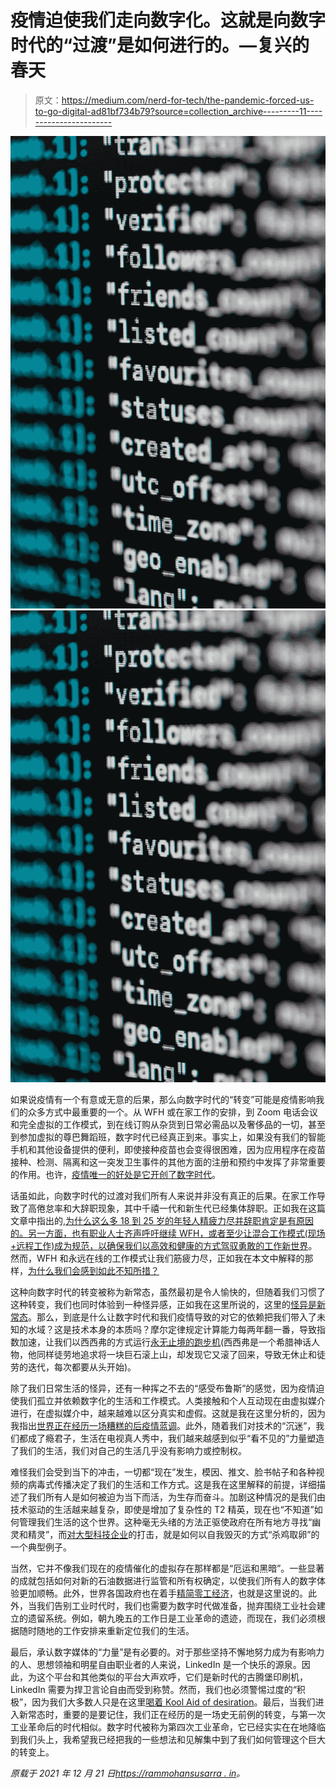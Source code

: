 # 疫情迫使我们走向数字化。这就是向数字时代的“过渡”是如何进行的。—复兴的春天

> 原文：<https://medium.com/nerd-for-tech/the-pandemic-forced-us-to-go-digital-ad81bf734b79?source=collection_archive---------11----------------------->

![](img/ebb8c2541f744df73f2e4d42f287f0c9.png)![](img/82200f742f8f9c948938e5f9eaabd460.png)

如果说疫情有一个有意或无意的后果，那么向数字时代的“转变”可能是疫情影响我们的众多方式中最重要的一个。从 WFH 或在家工作的安排，到 Zoom 电话会议和完全虚拟的工作模式，到在线订购从杂货到日常必需品以及奢侈品的一切，甚至到参加虚拟的尊巴舞蹈班，数字时代已经真正到来。事实上，如果没有我们的智能手机和其他设备提供的便利，即使接种疫苗也会变得很困难，因为应用程序在疫苗接种、检测、隔离和这一突发卫生事件的其他方面的注册和预约中发挥了非常重要的作用。也许，[疫情唯一的好处是它开创了数字时代](https://rammohansusarla.in/2021/12/06/the-only-good-from-the-pandemic-is-that-it-has-ushered-in-the-digital-age/)。

话虽如此，向数字时代的过渡对我们所有人来说并非没有真正的后果。在家工作导致了高倦怠率和大辞职现象，其中千禧一代和新生代已经集体辞职。正如我在这篇文章中指出的,[为什么这么多 18 到 25 岁的年轻人精疲力尽并辞职肯定是有原因的。另一方面，也有职业人士齐声呼吁继续 WFH，或者至少让混合工作模式(现场+远程工作)成为规范，以确保](https://rammohansusarla.in/2021/12/06/why-are-so-many-18-to-25-year-olds-burning-out-and-quitting-jobs/)[我们以高效和健康的方式驾驭勇敢的工作新世界](https://rammohansusarla.in/2021/12/06/are-hybrid-work-models-the-new-normal-to-help-us-navigate-the-brave-new-world-of-work/)。然而，WFH 和永远在线的工作模式让我们筋疲力尽，正如我在本文中解释的那样，[为什么我们会感到如此不知所措？](https://rammohansusarla.in/2021/12/06/why-do-we-feel-so-overwhelmed-and-what-do-moores-law-and-law-of-diminishing-returns-have-to-do-with-it/)

这种向数字时代的转变被称为新常态，虽然最初是令人愉快的，但随着我们习惯了这种转变，我们也同时体验到一种怪异感，正如我在这里所说的，这里的[怪异是新常态](https://rammohansusarla.in/2021/12/06/welcome-to-the-new-weird-the-new-normal-of-the-post-pandemic-age-2/)。那么，到底是什么让数字时代和我们疫情导致的对它的依赖把我们带入了未知的水域？这是技术本身的本质吗？摩尔定律规定计算能力每两年翻一番，导致指数加速，让我们以西西弗的方式运行[永无止境的跑步机](https://rammohansusarla.in/2021/12/06/moores-law-acceleration-and-getting-off-the-treadmill-of-tech-driven-sisyphean-modern-life/)(西西弗是一个希腊神话人物，他同样徒劳地追求将一块巨石滚上山，却发现它又滚了回来，导致无休止和徒劳的迭代，每次都要从头开始)。

除了我们日常生活的怪异，还有一种挥之不去的“感受布鲁斯”的感觉，因为疫情迫使我们孤立并依赖数字化的生活和工作模式。人类接触和个人互动现在由虚拟媒介进行，在虚拟媒介中，越来越难以区分真实和虚假。这就是我在这里分析的，因为我指出[世界正在经历一场糟糕的后疫情蓝调](https://rammohansusarla.in/2021/12/06/the-world-is-experiencing-a-bad-case-of-post-pandemic-blues/)。此外，随着我们对技术的“沉迷”，我们都成了瘾君子，生活在电视真人秀中，我们越来越感到似乎“看不见的”力量塑造了我们的生活，我们对自己的生活几乎没有影响力或控制权。

难怪我们会受到当下的冲击，一切都“现在”发生，模因、推文、脸书帖子和各种视频的病毒式传播决定了我们的生活和工作方式。这是我在这里解释的前提，详细描述了我们所有人是如何被迫为当下而活，为生存而奋斗。加剧这种情况的是我们由技术驱动的生活越来越复杂，即使是增加了复杂性的 T2 精英，现在也“不知道”如何管理我们生活的这个世界。这种毫无头绪的方法正驱使政府在所有地方寻找“幽灵和精灵”，而[对大型科技企业](https://rammohansusarla.in/2021/12/06/more-to-it-than-meets-the-eye-indias-crackdown-on-big-tech/)的打击，就是如何以自我毁灭的方式“杀鸡取卵”的一个典型例子。

当然，它并不像我们现在的疫情催化的虚拟存在那样都是“厄运和黑暗”。一些显著的成就包括如何对新的石油数据进行监管和所有权确定，以使我们所有人的数字体验更加顺畅。此外，世界各国政府也在着手[精简零工经济](https://rammohansusarla.in/2021/12/06/the-gig-economy-is-here-to-stay-it-is-time-to-formalize-and-regularize-it/)，也就是这里说的。此外，当我们告别工业时代时，我们也需要为数字时代做准备，抛弃围绕工业社会建立的遗留系统。例如，朝九晚五的工作日是工业革命的遗迹，而现在，我们必须根据随时随地的工作安排来重新定位我们的生活。

最后，承认数字媒体的“力量”是有必要的。对于那些坚持不懈地努力成为有影响力的人、思想领袖和明星自由职业者的人来说，LinkedIn 是一个快乐的源泉。因此，为这个平台和其他类似的平台大声欢呼，它们是新时代的古腾堡印刷机，LinkedIn 需要为捍卫言论自由而受到称赞。然而，我们也必须警惕过度的“积极”，因为我们大多数人只是在这里[喝着 Kool Aid of desiration](https://rammohansusarla.in/2021/12/06/we-are-all-drinking-the-kool-aid-of-aspiration-on-linkedin/)。最后，当我们进入新常态时，重要的是要记住，我们正在经历的是一场史无前例的转变，与第一次工业革命后的时代相似。数字时代被称为第四次工业革命，它已经实实在在地降临到我们头上，我希望我已经把我的一些想法和见解集中到了我们如何管理这个巨大的转变上。

*原载于 2021 年 12 月 21 日*[*https://rammohansusarra . in*](https://rammohansusarla.in/2021/12/21/the-pandemic-forced-us-to-go-digital-heres-how-this-transition-to-the-digital-age-is-playing-out/)*。*